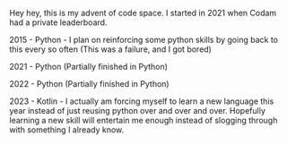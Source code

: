 Hey hey, this is my advent of code space. I started in 2021 when Codam had a private leaderboard.

2015 - Python - I plan on reinforcing some python skills by going back to this every so often (This was a failure, and I got bored)

2021 - Python (Partially finished in Python)

2022 - Python (Partially finished in Python)

2023 - Kotlin - I actually am forcing myself to learn a new language this year instead of just reusing python over and over and over. Hopefully learning a new skill will entertain me enough instead of slogging through with something I already know.
